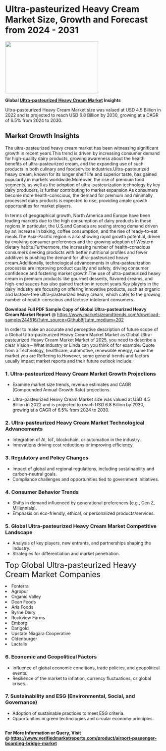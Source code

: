 <H1>Ultra-pasteurized Heavy Cream Market Size, Growth and Forecast from 2024 - 2031</H1><img class="aligncenter size-medium wp-image-584254" src="https://thirdeyenews.in/wp-content/uploads/2024/09/Global-Market-Research-300x168.jpeg" alt="" width="300" height="168" /><p><strong>Global&nbsp;<a href="https://www.marketsizeandtrends.com/download-sample/244516/?utm_source=Github8j?utm_medium=202">Ultra-pasteurized Heavy Cream Market</a> Insights</strong></p><p>Ultra-pasteurized Heavy Cream Market size was valued at USD 4.5 Billion in 2022 and is projected to reach USD 6.8 Billion by 2030, growing at a CAGR of 6.5% from 2024 to 2030.</p><p><h2>Market Growth Insights</h2> <p>The ultra-pasteurized heavy cream market has been witnessing significant growth in recent years.This trend is driven by increasing consumer demand for high-quality dairy products, growing awareness about the health benefits of ultra-pasteurized cream, and the expanding use of such products in both culinary and foodservice industries.Ultra-pasteurized heavy cream, known for its longer shelf life and superior taste, has gained popularity in markets worldwide.Moreover, the rise of premium food segments, as well as the adoption of ultra-pasteurization technology by key dairy producers, is further contributing to market expansion.As consumers become more health-conscious, the demand for premium and minimally processed dairy products is expected to rise, providing ample growth opportunities for market players.</p> <p>In terms of geographical growth, North America and Europe have been leading markets due to the high consumption of dairy products in these regions.In particular, the U.S.and Canada are seeing strong demand driven by an increase in baking, coffee consumption, and the rise of ready-to-eat meals.The Asia-Pacific region is also showing rapid growth potential, driven by evolving consumer preferences and the growing adoption of Western dietary habits.Furthermore, the increasing number of health-conscious consumers seeking products with better nutritional profiles and fewer additives is pushing the demand for ultra-pasteurized heavy cream.Additionally, technological advancements in ultra-pasteurization processes are improving product quality and safety, driving consumer confidence and fostering market growth.The use of ultra-pasteurized heavy cream in premium products like gourmet desserts, flavored creams, and high-end sauces has also gained traction in recent years.Key players in the dairy industry are focusing on offering innovative products, such as organic and lactose-free ultra-pasteurized heavy cream, which cater to the growing number of health-conscious and lactose-intolerant consumers.</p> <p><span class=""><strong>Download Full PDF Sample Copy of Global Ultra-pasteurized Heavy Cream Market Report</strong> @ <a href="https://www.marketsizeandtrends.com/download-sample/244516/?utm_source=Github8j?utm_medium=202" target="_blank">https://www.marketsizeandtrends.com/download-sample/244516/?utm_source=Github8j?utm_medium=202</a></span></p><p>In order to make an accurate and perceptive description of future scope of a Global&nbsp;Ultra-pasteurized Heavy Cream Market Market as Global&nbsp;Ultra-pasteurized Heavy Cream Market Market of 2025, you need to describe a clear Vision &ndash; What Industry or Linda can you think of for example: Quote from a Technology, healthcare, automotive, renewable energy, name the market you are Reffering to.However, some general trends and factors usually impact market reports and their future outlook include:</p><h3>1.&nbsp;<strong>Ultra-pasteurized Heavy Cream Market Growth Projections</strong></h3><ul><li>Examine market size trends, revenue estimates and CAGR (Compounded Annual Growth Rate) projections.</li><li><p>Ultra-pasteurized Heavy Cream Market size was valued at USD 4.5 Billion in 2022 and is projected to reach USD 6.8 Billion by 2030, growing at a CAGR of 6.5% from 2024 to 2030.</p></li></ul><h3>2.&nbsp;<strong>Ultra-pasteurized Heavy Cream Market Technological Advancements</strong></h3><ul><li>Integration of AI, IoT, blockchain, or automation in the industry.</li><li>Innovations driving cost reductions or improving efficiency.</li></ul><h3>3.&nbsp;<strong>Regulatory and Policy Changes</strong></h3><ul><li>Impact of global and regional regulations, including sustainability and carbon-neutral goals.</li><li>Compliance challenges and opportunities tied to government initiatives.</li></ul><h3>4.&nbsp;<strong>Consumer Behavior Trends</strong></h3><ul><li>Shifts in demand influenced by generational preferences (e.g., Gen Z, Millennials).</li><li>Emphasis on eco-friendly, ethical, or personalized products/services.</li></ul><h3>5.&nbsp;<strong>Global Ultra-pasteurized Heavy Cream Market Competitive Landscape</strong></h3><ul><li>Analysis of key players, new entrants, and partnerships shaping the industry.</li><li>Strategies for differentiation and market penetration.</li></ul><p data-pm-slice="1 1 []"><span style="color: inherit; font-family: inherit; font-size: 25px;">Top Global Ultra-pasteurized Heavy Cream Market Companies</span></p><div class="" data-test-id=""><p><li>Fonterra</li><li> Agropur</li><li> Organic Valley</li><li> Dean Foods</li><li> Arla Foods</li><li> Byrne Dairy</li><li> Rockview Farms</li><li> Emborg</li><li> Darigold</li><li> Upstate Niagara Cooperative</li><li> Oldenburger</li><li> Lactalis</li></p></div><h3>6.&nbsp;<strong>Economic and Geopolitical Factors</strong></h3><ul><li>Influence of global economic conditions, trade policies, and geopolitical events.</li><li>Resilience of the market to inflation, currency fluctuations, or global crises.</li></ul><h3>7.&nbsp;<strong>Sustainability and ESG (Environmental, Social, and Governance)</strong></h3><ul><li>Adoption of sustainable practices to meet ESG criteria.</li><li>Opportunities in green technologies and circular economy principles.</li></ul><h2><strong style="font-size: 14px;">For More Information or Query, Visit @&nbsp;</strong><a style="background-color: #ffffff; font-size: 14px;" href="https://www.marketsizeandtrends.com/report/ultra-pasteurized-heavy-cream-market/" target="_blank">https://www.verifiedmarketreports.com/product/airport-passenger-boarding-bridge-market</a></h2>